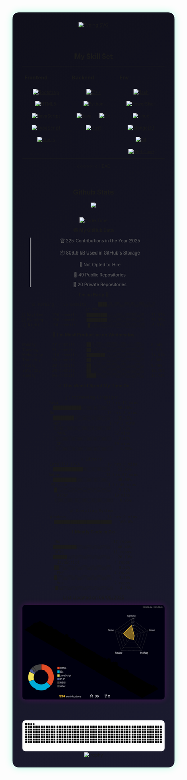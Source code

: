 <div align="center" style="
  background: linear-gradient(145deg, #0f0f1a, #1b1b2f);
  padding: 30px;
  border-radius: 20px;
  box-shadow: 0 0 25px rgba(0, 255, 170, 0.3);
">

  <!-- Typing Animation -->
  <a href="https://git.io/typing-svg" target="_blank" rel="noopener noreferrer">
    <img src="https://readme-typing-svg.demolab.com?font=Fira+Code&pause=1000&color=00FFA0&center=true&vCenter=true&width=435&lines=fmt.Println(%22Hacked+By+Eviden%22)" alt="Typing SVG" />
  </a>

<br/><br/>

## My Skill Set

<table><tr><td valign="top" width="33%">

### Frontend

<div align="center">  
<a href="https://getbootstrap.com/docs/3.4/javascript/" target="_blank"><img style="margin: 10px" src="https://profilinator.rishav.dev/skills-assets/bootstrap-plain.svg" alt="Bootstrap" height="50" /></a>  
<a href="https://en.wikipedia.org/wiki/HTML5" target="_blank"><img style="margin: 10px" src="https://profilinator.rishav.dev/skills-assets/html5-original-wordmark.svg" alt="HTML5" height="50" /></a>  
<a href="https://www.javascript.com/" target="_blank"><img style="margin: 10px" src="https://profilinator.rishav.dev/skills-assets/javascript-original.svg" alt="JavaScript" height="50" /></a>  
<a href="https://www.typescriptlang.org/" target="_blank"><img style="margin: 10px" src="https://profilinator.rishav.dev/skills-assets/typescript-original.svg" alt="TypeScript" height="50" /></a>  
<a href="https://vuejs.org/" target="_blank"><img style="margin: 10px" src="https://profilinator.rishav.dev/skills-assets/vuejs-original-wordmark.svg" alt="Vue.js" height="50" /></a>  
</div>

</td><td valign="top" width="33%">

### Backend

<div align="center">  
<a href="https://www.cplusplus.com/" target="_blank"><img style="margin: 10px" src="https://profilinator.rishav.dev/skills-assets/cplusplus-original.svg" alt="C++" height="50" /></a>  
<a href="https://www.python.org/" target="_blank"><img style="margin: 10px" src="https://profilinator.rishav.dev/skills-assets/python-original.svg" alt="Python" height="50" /></a>  
<a href="https://www.java.com/" target="_blank"><img style="margin: 10px" src="https://profilinator.rishav.dev/skills-assets/java-original-wordmark.svg" alt="Java" height="50" /></a>  
<a href="https://go.dev/" target="_blank"><img style="margin: 10px" src="https://profilinator.rishav.dev/skills-assets/go-original.svg" alt="Go" height="50" /></a>  
<a href="https://www.rust-lang.org/" target="_blank"><img style="margin: 10px" src="https://profilinator.rishav.dev/skills-assets/rust-plain.svg" alt="Rust" height="50" /></a>  
</div>

</td><td valign="top" width="33%">

### Env

<div align="center">  
<a href="https://www.gnu.org/software/bash/" target="_blank"><img style="margin: 10px" src="https://profilinator.rishav.dev/skills-assets/gnu_bash-icon.svg" alt="Bash" height="50" /></a>  
<a href="https://docs.microsoft.com/en-us/powershell/" target="_blank"><img style="margin: 10px" src="https://profilinator.rishav.dev/skills-assets/powershell.png" alt="PowerShell" height="50" /></a>  
<a href="https://www.linux.org/" target="_blank"><img style="margin: 10px" src="https://profilinator.rishav.dev/skills-assets/linux-original.svg" alt="Linux" height="50" /></a>  
<a href="https://www.mongodb.com/" target="_blank"><img style="margin: 10px" src="https://profilinator.rishav.dev/skills-assets/mongodb-original-wordmark.svg" alt="MongoDB" height="50" /></a>  
<a href="https://github.com/" target="_blank"><img style="margin: 10px" src="https://profilinator.rishav.dev/skills-assets/git-scm-icon.svg" alt="Git" height="50" /></a>  
<a href="https://dotnet.microsoft.com/download" target="_blank"><img style="margin: 10px" src="https://profilinator.rishav.dev/skills-assets/dotnetcore.png" alt=".Net Core" height="50" /></a>  
</div>

</td></tr></table>

<<<<<<< HEAD
<br/>

<br/>

## Github Stats

<div align="center"><img src="https://github-readme-stats.vercel.app/api?username=rishavanand&show_icons=true&count_private=true&hide_border=true" align="center" /></div>

<br/>

<!--START_SECTION:waka-->
![Code Time](http://img.shields.io/badge/Code%20Time-706%20hrs%2027%20mins-blue)

**🐱 My GitHub Data** 

> 🏆 225 Contributions in the Year 2025
 > 
> 📦 809.9 kB Used in GitHub's Storage 
 > 
> 🚫 Not Opted to Hire
 > 
> 📜 49 Public Repositories 
 > 
> 🔑 20 Private Repositories  
 > 
**I'm an Early 🐤** 

```text
🌞 Morning    56 commits     ████░░░░░░░░░░░░░░░░░░░░░   17.72% 
🌆 Daytime    120 commits    █████████░░░░░░░░░░░░░░░░   37.97% 
🌃 Evening    120 commits    █████████░░░░░░░░░░░░░░░░   37.97% 
🌙 Night      20 commits     █░░░░░░░░░░░░░░░░░░░░░░░░   6.33%

```
📅 **I'm Most Productive on Wednesday** 

```text
Monday       27 commits     ██░░░░░░░░░░░░░░░░░░░░░░░   8.54% 
Tuesday      31 commits     ██░░░░░░░░░░░░░░░░░░░░░░░   9.81% 
Wednesday    110 commits    ████████░░░░░░░░░░░░░░░░░   34.81% 
Thursday     28 commits     ██░░░░░░░░░░░░░░░░░░░░░░░   8.86% 
Friday       30 commits     ██░░░░░░░░░░░░░░░░░░░░░░░   9.49% 
Saturday     34 commits     ██░░░░░░░░░░░░░░░░░░░░░░░   10.76% 
Sunday       56 commits     ████░░░░░░░░░░░░░░░░░░░░░   17.72%

```


📊 **This Week I Spent My Time On** 

```text
💬 Programming Languages: 
Java                     17 hrs 12 mins      ████████████░░░░░░░░░░░░░   50.36% 
Go                       12 hrs 8 mins       █████████░░░░░░░░░░░░░░░░   35.56% 
Text                     1 hr 2 mins         ░░░░░░░░░░░░░░░░░░░░░░░░░   3.06% 
YAML                     52 mins             ░░░░░░░░░░░░░░░░░░░░░░░░░   2.57% 
XML                      39 mins             ░░░░░░░░░░░░░░░░░░░░░░░░░   1.93%

🔥 Editors: 
IntelliJ IDEA            18 hrs 5 mins       █████████████░░░░░░░░░░░░   52.95% 
GoLand                   13 hrs 57 mins      ██████████░░░░░░░░░░░░░░░   40.88% 
VS Code                  1 hr 46 mins        █░░░░░░░░░░░░░░░░░░░░░░░░   5.22% 
Rider                    19 mins             ░░░░░░░░░░░░░░░░░░░░░░░░░   0.95%

💻 Operating System: 
Windows                  34 hrs 9 mins       █████████████████████████   100.0%

```

**I Mostly Code in Go** 

```text
Go                       17 repos            ██████████░░░░░░░░░░░░░░░   40.48% 
HTML                     11 repos            ██████░░░░░░░░░░░░░░░░░░░   26.19% 
JavaScript               4 repos             ██░░░░░░░░░░░░░░░░░░░░░░░   9.52% 
PHP                      2 repos             █░░░░░░░░░░░░░░░░░░░░░░░░   4.76% 
Vue                      2 repos             █░░░░░░░░░░░░░░░░░░░░░░░░   4.76%

```



 Last Updated on 09/08/2025
<!--END_SECTION:waka-->

  <!-- 修仙展示 -->
  <!--
  <img src="https://github-immortality.vercel.app/api?username=Eviden0" alt="Eviden's GitHub stats" width="800px" style="border-radius: 10px; box-shadow: 0 0 20px rgba(0,255,170,0.2);" />

  <br/><br/>
  -->

  <!-- 3D Contributions -->
  <img src="https://raw.githubusercontent.com/Eviden0/Eviden0/main/profile-3d-contrib/profile-night-rainbow.svg" alt="3D Contribution Profile: Night Rainbow" width="800px" style="border-radius: 10px; box-shadow: 0 0 20px rgba(255,0,255,0.2);" />

<br/><br/>

  <!-- Activity Graph
  <img src="https://github-readme-activity-graph.vercel.app/graph?username=Eviden0&theme=tokyo-night&custom_title=Eviden0%27s%20Activity&hide_border=true" alt="Eviden's github activity graph" width="800px" style="border-radius: 10px; box-shadow: 0 0 20px rgba(0,255,255,0.2);" />

  <br/><br/>
  -->

  <!-- Snake Animation -->
  <picture>
    <source media="(prefers-color-scheme: dark)" srcset="https://raw.githubusercontent.com/Peter-JXL/Peter-JXL/output/github-contribution-grid-snake-dark.svg" />
    <source media="(prefers-color-scheme: light)" srcset="https://raw.githubusercontent.com/Peter-JXL/Peter-JXL/output/github-contribution-grid-snake.svg" />
    <img alt="github contribution grid snake animation" src="https://raw.githubusercontent.com/Peter-JXL/Peter-JXL/output/github-contribution-grid-snake.svg" width="800px" style="border-radius: 10px;" />
  </picture>

  <!-- 奖杯展示 -->
  <img src="https://github-profile-trophy.vercel.app/?username=Eviden0" alt="trophy" />

</div>
